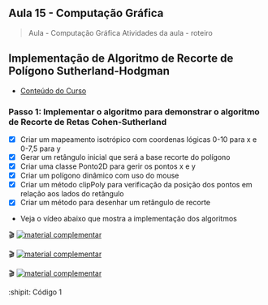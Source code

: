 ## Aula 15 - Computação Gráfica

> Aula - Computação Gráfica
> Atividades da aula - roteiro

## Implementação de Algoritmo de Recorte de Polígono Sutherland-Hodgman

- [Conteúdo do Curso](https://github.com/marcoswagner-commits/projetos_cg/blob/3e7133004a04b725d1041a53c2f84f1cb1af16b9/ApostilaCG2021_Modulo2.pdf)

### Passo 1: Implementar o algoritmo para demonstrar o algoritmo de Recorte de Retas Cohen-Sutherland
- [x] Criar um mapeamento isotrópico com coordenas lógicas 0-10 para x e 0-7,5 para y
- [x] Gerar um retângulo inicial que será a base recorte do polígono
- [x] Criar uma classe Ponto2D para gerir os pontos x e y
- [x] Criar um polígono dinâmico com uso do mouse
- [x] Criar um método clipPoly para verificação da posição dos pontos em relação aos lados do retângulo
- [x] Criar um método para desenhar um retângulo de recorte

- Veja o vídeo abaixo que mostra a implementação dos algoritmos
 
🎬
[![material complementar](https://github.com/marcoswagner-commits/projetos_cg/blob/cc6e41c33250a44aa967125b80f7be78c95b68c3/Capa_Aula14-15.png)](https://www.youtube.com/watch?v=i1OSeGl_V40)

🎬
[![material complementar](https://github.com/marcoswagner-commits/projetos_cg/blob/cc6e41c33250a44aa967125b80f7be78c95b68c3/Capa_Aula14-15.png)](https://www.youtube.com/watch?v=weyIdqPbIIQ)

🎬
[![material complementar](https://github.com/marcoswagner-commits/projetos_cg/blob/cc6e41c33250a44aa967125b80f7be78c95b68c3/Capa_Aula14-15.png)](https://www.youtube.com/watch?v=weyIdqPbIIQ)


:shipit: Código 1
```



```



